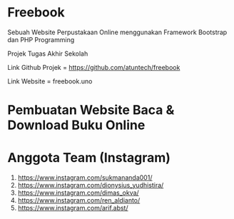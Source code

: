 # Freebook
Sebuah Website Perpustakaan Online menggunakan Framework Bootstrap dan PHP Programming

Projek Tugas Akhir Sekolah 

Link Github Projek = https://github.com/atuntech/freebook

Link Website = freebook.uno

# Pembuatan Website Baca & Download Buku Online
# Anggota Team (Instagram)
1. https://www.instagram.com/sukmananda001/
2. https://www.instagram.com/dionysius_yudhistira/
3. https://www.instagram.com/dimas_okva/
4. https://www.instagram.com/ren_aldianto/
5. https://www.instagram.com/arif.abst/

